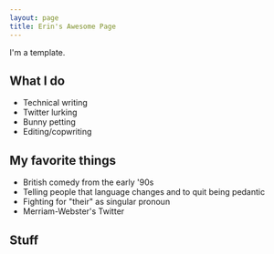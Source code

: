 ```yaml
---
layout: page
title: Erin's Awesome Page
---
```

I'm a template.

## What I do
- Technical writing
- Twitter lurking
- Bunny petting
- Editing/copwriting

## My favorite things
- British comedy from the early '90s
- Telling people that language changes and to quit being pedantic
- Fighting for "their" as singular pronoun
- Merriam-Webster's Twitter

## Stuff
